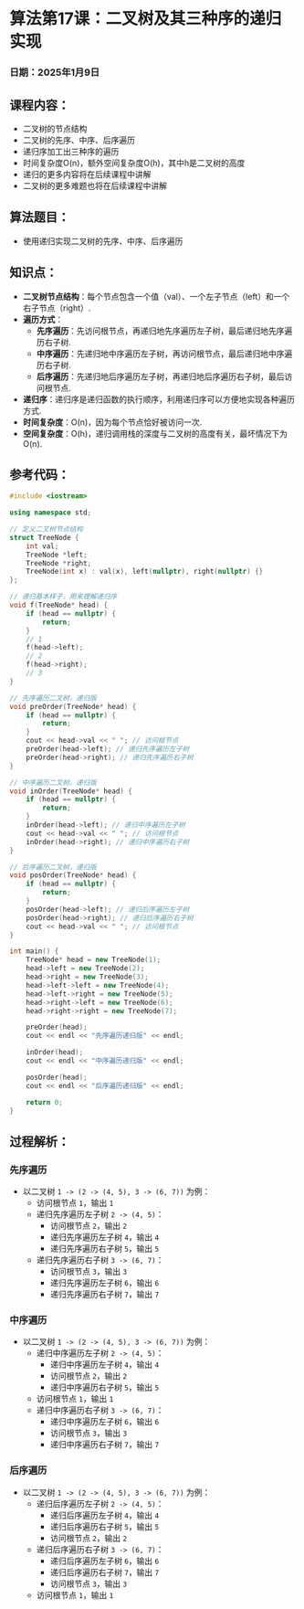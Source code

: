 # 算法第17课：二叉树及其三种序的递归实现

### 日期：2025年1月9日

## 课程内容：
- 二叉树的节点结构
- 二叉树的先序、中序、后序遍历
- 递归序加工出三种序的遍历
- 时间复杂度O(n)，额外空间复杂度O(h)，其中h是二叉树的高度
- 递归的更多内容将在后续课程中讲解
- 二叉树的更多难题也将在后续课程中讲解

## 算法题目：
- 使用递归实现二叉树的先序、中序、后序遍历

## 知识点：
- **二叉树节点结构**：每个节点包含一个值（val）、一个左子节点（left）和一个右子节点（right）.
- **遍历方式**：
  - **先序遍历**：先访问根节点，再递归地先序遍历左子树，最后递归地先序遍历右子树.
  - **中序遍历**：先递归地中序遍历左子树，再访问根节点，最后递归地中序遍历右子树.
  - **后序遍历**：先递归地后序遍历左子树，再递归地后序遍历右子树，最后访问根节点.
- **递归序**：递归序是递归函数的执行顺序，利用递归序可以方便地实现各种遍历方式.
- **时间复杂度**：O(n)，因为每个节点恰好被访问一次.
- **空间复杂度**：O(h)，递归调用栈的深度与二叉树的高度有关，最坏情况下为O(n).

## 参考代码：
```cpp
#include <iostream>

using namespace std;

// 定义二叉树节点结构
struct TreeNode {
    int val;
    TreeNode *left;
    TreeNode *right;
    TreeNode(int x) : val(x), left(nullptr), right(nullptr) {}
};

// 递归基本样子，用来理解递归序
void f(TreeNode* head) {
    if (head == nullptr) {
        return;
    }
    // 1
    f(head->left);
    // 2
    f(head->right);
    // 3
}

// 先序遍历二叉树，递归版
void preOrder(TreeNode* head) {
    if (head == nullptr) {
        return;
    }
    cout << head->val << " "; // 访问根节点
    preOrder(head->left); // 递归先序遍历左子树
    preOrder(head->right); // 递归先序遍历右子树
}

// 中序遍历二叉树，递归版
void inOrder(TreeNode* head) {
    if (head == nullptr) {
        return;
    }
    inOrder(head->left); // 递归中序遍历左子树
    cout << head->val << " "; // 访问根节点
    inOrder(head->right); // 递归中序遍历右子树
}

// 后序遍历二叉树，递归版
void posOrder(TreeNode* head) {
    if (head == nullptr) {
        return;
    }
    posOrder(head->left); // 递归后序遍历左子树
    posOrder(head->right); // 递归后序遍历右子树
    cout << head->val << " "; // 访问根节点
}

int main() {
    TreeNode* head = new TreeNode(1);
    head->left = new TreeNode(2);
    head->right = new TreeNode(3);
    head->left->left = new TreeNode(4);
    head->left->right = new TreeNode(5);
    head->right->left = new TreeNode(6);
    head->right->right = new TreeNode(7);

    preOrder(head);
    cout << endl << "先序遍历递归版" << endl;

    inOrder(head);
    cout << endl << "中序遍历递归版" << endl;

    posOrder(head);
    cout << endl << "后序遍历递归版" << endl;

    return 0;
}
```

## 过程解析：
### 先序遍历
- 以二叉树 `1 -> (2 -> (4, 5), 3 -> (6, 7))` 为例：
  - 访问根节点 `1`，输出 `1`
  - 递归先序遍历左子树 `2 -> (4, 5)`：
    - 访问根节点 `2`，输出 `2`
    - 递归先序遍历左子树 `4`，输出 `4`
    - 递归先序遍历右子树 `5`，输出 `5`
  - 递归先序遍历右子树 `3 -> (6, 7)`：
    - 访问根节点 `3`，输出 `3`
    - 递归先序遍历左子树 `6`，输出 `6`
    - 递归先序遍历右子树 `7`，输出 `7`

### 中序遍历
- 以二叉树 `1 -> (2 -> (4, 5), 3 -> (6, 7))` 为例：
  - 递归中序遍历左子树 `2 -> (4, 5)`：
    - 递归中序遍历左子树 `4`，输出 `4`
    - 访问根节点 `2`，输出 `2`
    - 递归中序遍历右子树 `5`，输出 `5`
  - 访问根节点 `1`，输出 `1`
  - 递归中序遍历右子树 `3 -> (6, 7)`：
    - 递归中序遍历左子树 `6`，输出 `6`
    - 访问根节点 `3`，输出 `3`
    - 递归中序遍历右子树 `7`，输出 `7`

### 后序遍历
- 以二叉树 `1 -> (2 -> (4, 5), 3 -> (6, 7))` 为例：
  - 递归后序遍历左子树 `2 -> (4, 5)`：
    - 递归后序遍历左子树 `4`，输出 `4`
    - 递归后序遍历右子树 `5`，输出 `5`
    - 访问根节点 `2`，输出 `2`
  - 递归后序遍历右子树 `3 -> (6, 7)`：
    - 递归后序遍历左子树 `6`，输出 `6`
    - 递归后序遍历右子树 `7`，输出 `7`
    - 访问根节点 `3`，输出 `3`
  - 访问根节点 `1`，输出 `1`